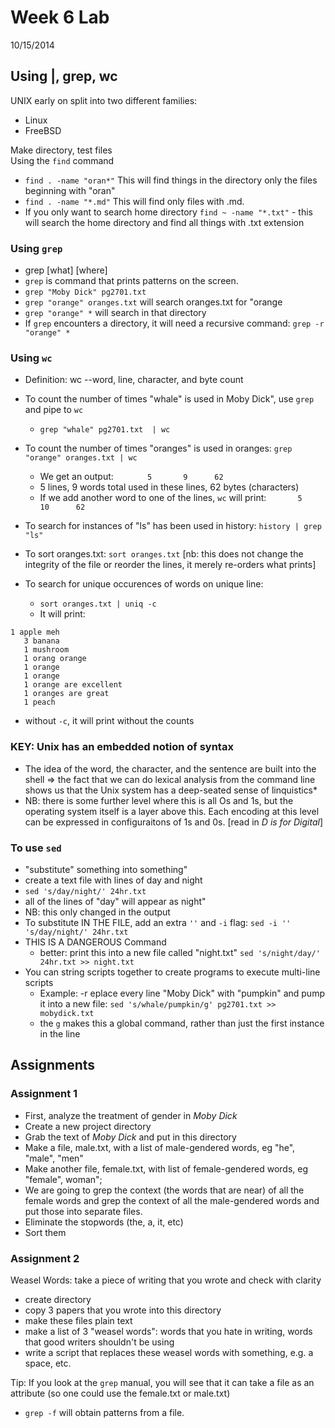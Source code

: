 # Week 6 Lab
10/15/2014

## Using |, grep, wc


UNIX early on split into two different families: 
- Linux
- FreeBSD

Make directory, test files  
Using the `find` command
- `find . -name "oran*"` This will find things in the directory only the files beginning with "oran"  
- `find . -name "*.md"` This will find only files with .md.
- If you only want to search home directory 
`find ~ -name "*.txt"`  - this will search the home directory and find all things with .txt extension


### Using `grep`
- grep [what] [where]
- `grep` is command that prints patterns on the screen.
- `grep "Moby Dick" pg2701.txt`
- `grep "orange" oranges.txt` will search oranges.txt for "orange
- `grep "orange" *` will search in that directory
- If `grep` encounters a directory, it will need a recursive command:
`grep -r "orange" *`

### Using `wc`
- Definition: wc --word, line, character, and byte count
- To count the number of times "whale" is used in Moby Dick", use `grep` and pipe to `wc`
	- `grep "whale" pg2701.txt  | wc`

- To count the number of times "oranges" is used in oranges: `grep "orange" oranges.txt | wc`
	- We get an output: `       5       9      62`
	- 5 lines, 9 words total used in these lines, 62 bytes (characters)
	- If we add another word to one of the lines, `wc` will print:`       5       10      62`

- To search for instances of "ls" has been used in history:
`history | grep "ls"`

- To sort oranges.txt:
`sort oranges.txt` [nb: this does not change the integrity of the file or reorder the lines, it merely re-orders what prints]
- To search for unique occurences of words on unique line:
	- `sort oranges.txt | uniq -c`
	- It will print: 
```
1 apple meh
   3 banana
   1 mushroom
   1 orang orange
   1 orange
   1 orange 
   1 orange are excellent 
   1 oranges are great
   1 peach
```

- without `-c`, it will print without the counts


### KEY: Unix has an embedded notion of syntax
- The idea of the word, the character, and the sentence are built into the shell => the fact that we can do lexical analysis from the command line shows us that the Unix system has a deep-seated sense of linquistics*  
- NB: there is some further level where this is all Os and 1s, but the operating system itself is a layer above this. Each encoding at this level can be expressed in configuraitons of 1s and 0s. [read in *D is for Digital*]

### To use `sed`
- "substitute" something into something"
- create a text file with lines of day and night
- `sed 's/day/night/' 24hr.txt`
- all of the lines of "day" will appear as night"
- NB: this only changed in the output
- To substitute IN THE FILE, add an extra `''` and `-i` flag: `sed -i '' 's/day/night/' 24hr.txt`
- THIS IS A DANGEROUS Command
	- better: print this into a new file called "night.txt" `sed 's/night/day/' 24hr.txt >> night.txt`
- You can string scripts together to create programs to execute multi-line scripts
	- Example:
	-r eplace every line "Moby Dick" with "pumpkin" and pump it into a new file:
`sed 's/whale/pumpkin/g' pg2701.txt >> mobydick.txt`
	- the `g` makes this a global command, rather than just the first instance in the line

## Assignments
### Assignment 1
- First, analyze the treatment of gender in *Moby Dick*
- Create a new project directory
- Grab the text of *Moby Dick* and put in this directory
- Make a file, male.txt, with a list of male-gendered words, eg "he", "male", "men"
- Make another file, female.txt, with list of female-gendered words, eg "female", woman";
- We are going to grep the context (the words that are near) of all the female words and grep the context of all the male-gendered words and put those into separate files. 
- Eliminate the stopwords (the, a, it, etc)
- Sort them

### Assignment 2
Weasel Words: take a piece of writing that you wrote and check with clarity 
- create directory
- copy 3 papers that you wrote into this directory
- make these files plain text
- make a list of 3 "weasel words": words that you hate in writing, words that good writers shouldn't be using
- write a script that replaces these weasel words with something, e.g. a space, etc.

Tip: If you look at the `grep` manual, you will see that it can take a file as an attribute (so one could use the female.txt or male.txt)
- `grep -f` will obtain patterns from a file. 

